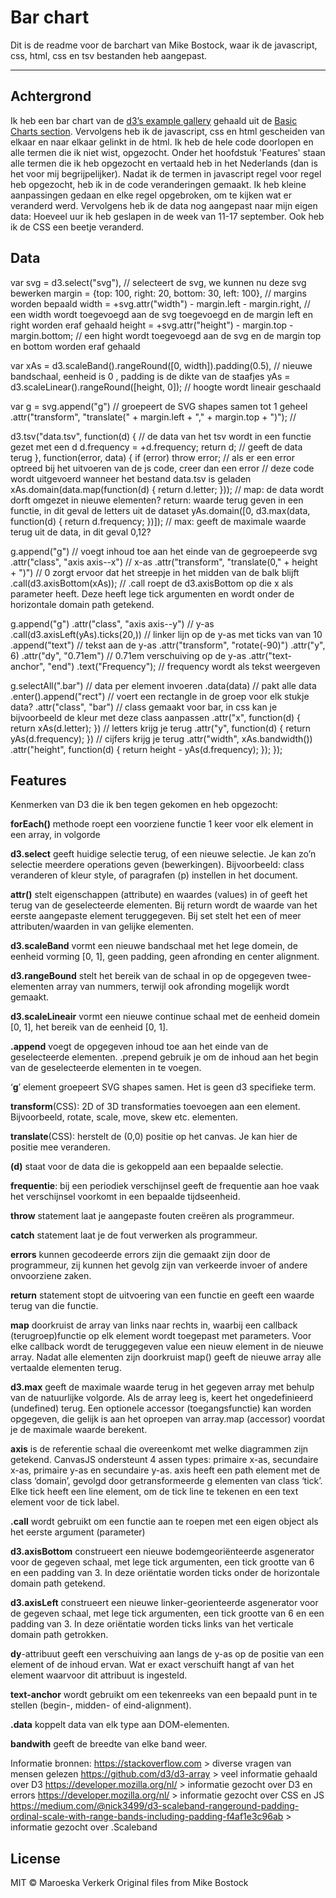 # Bar chart 

Dit is de readme voor de barchart van Mike Bostock, waar ik de javascript, css, html, css en tsv bestanden heb aangepast.

___

## Achtergrond

Ik heb een bar chart van de [d3’s example gallery](https://github.com/d3/d3/wiki/Gallery) gehaald uit de [Basic Charts section](https://github.com/d3/d3/wiki/Gallery#basic-charts). Vervolgens heb ik de javascript, css en html gescheiden van elkaar en naar elkaar gelinkt in de html. 
Ik heb de hele code doorlopen en alle termen die ik niet wist, opgezocht. Onder het hoofdstuk 'Features' staan alle termen die ik heb opgezocht en vertaald heb in het Nederlands (dan is het voor mij begrijpelijker). Nadat ik de termen in javascript regel voor regel heb opgezocht, heb ik in de code veranderingen gemaakt. Ik heb kleine aanpassingen gedaan en elke regel opgebroken, om te kijken wat er veranderd werd. Vervolgens heb ik de data nog aangepast naar mijn eigen data: 
Hoeveel uur ik heb geslapen in de week van 11-17 september. Ook heb ik de CSS een beetje veranderd.

## Data

var svg = d3.select("svg"), // selecteert de svg, we kunnen nu deze svg bewerken
    margin = {top: 100, right: 20, bottom: 30, left: 100}, // margins worden bepaald
    width = +svg.attr("width") - margin.left - margin.right, // een width wordt toegevoegd aan de svg toegevoegd en de margin left en right worden eraf gehaald
    height = +svg.attr("height") - margin.top - margin.bottom; // een hight wordt toegevoegd aan de svg en de margin top en bottom worden eraf gehaald

var xAs = d3.scaleBand().rangeRound([0, width]).padding(0.5), // nieuwe bandschaal, eenheid is 0 , padding is de dikte van de staafjes
    yAs = d3.scaleLinear().rangeRound([height, 0]); // hoogte wordt lineair geschaald

var g = svg.append("g") // groepeert de SVG shapes samen tot 1 geheel
    .attr("transform", "translate(" + margin.left + "," + margin.top + ")"); // 

d3.tsv("data.tsv", function(d) { // de data van het tsv wordt in een functie gezet met een d
  d.frequency = +d.frequency; 
  return d; // geeft de data terug
}, function(error, data) {
  if (error) throw error; // als er een error optreed bij het uitvoeren van de js code, creer dan een error
// deze code wordt uitgevoerd wanneer het bestand data.tsv is geladen
  xAs.domain(data.map(function(d) { return d.letter; })); // map: de data wordt dorft omgezet in nieuwe elementen? return: waarde terug geven in een functie, in dit geval de letters uit de dataset
  yAs.domain([0, d3.max(data, function(d) { return d.frequency; })]); // max: geeft de maximale waarde terug uit de data, in dit geval 0,12?

  g.append("g") // voegt inhoud toe aan het einde van de gegroepeerde svg
      .attr("class", "axis axis--x") // x-as
      .attr("transform", "translate(0," + height + ")") // 0 zorgt ervoor dat het streepje in het midden van de balk blijft
      .call(d3.axisBottom(xAs)); // .call roept de d3.axisBottom op die x als parameter heeft. Deze heeft lege tick argumenten en wordt onder de horizontale domain path getekend.

  g.append("g")
      .attr("class", "axis axis--y") // y-as
      .call(d3.axisLeft(yAs).ticks(20,)) // linker lijn op de y-as met ticks van van 10
    .append("text") // tekst aan de y-as
      .attr("transform", "rotate(-90)")
      .attr("y", 6)
      .attr("dy", "0.71em") // 0.71em verschuiving op de y-as
      .attr("text-anchor", "end") 
      .text("Frequency"); // frequency wordt als tekst weergeven

  g.selectAll(".bar") // data per element invoeren
    .data(data) // pakt alle data
    .enter().append("rect") // voert een rectangle in de groep voor elk stukje data?
      .attr("class", "bar") // class gemaakt voor bar, in css kan je bijvoorbeeld de kleur met deze class aanpassen
      .attr("x", function(d) { return xAs(d.letter); }) // letters krijg je terug
      .attr("y", function(d) { return yAs(d.frequency); }) // cijfers krijg je terug
      .attr("width", xAs.bandwidth())
      .attr("height", function(d) { return height - yAs(d.frequency); });
});

## Features

Kenmerken van D3 die ik ben tegen gekomen en heb opgezocht:

**forEach()** methode roept een voorziene functie 1 keer voor elk element in een array, in volgorde

**d3.select** geeft huidige selectie terug, of een nieuwe selectie. Je kan zo’n selectie meerdere operations geven (bewerkingen). Bijvoorbeeld: class veranderen of kleur style, of paragrafen (p) instellen in het document.

**attr()** stelt eigenschappen (attribute) en waardes (values) in of geeft het terug van de geselecteerde elementen.
Bij return wordt de waarde van het eerste aangepaste element teruggegeven. 
Bij set stelt het een of meer attributen/waarden in van gelijke elementen.

**d3.scaleBand** vormt een nieuwe bandschaal met het lege domein, de eenheid vorming [0, 1], geen padding, geen afronding en center alignment.

**d3.rangeBound** stelt het bereik van de schaal in op de opgegeven twee-elementen array van nummers, terwijl ook afronding mogelijk wordt gemaakt. 

**d3.scaleLineair** vormt een nieuwe continue schaal met de eenheid domein [0, 1], het bereik van de eenheid [0, 1].

**.append** voegt de opgegeven inhoud toe aan het einde van de geselecteerde elementen.
.prepend gebruik je om de inhoud aan het begin van de geselecteerde elementen in te voegen.

‘**g**’ element groepeert SVG shapes samen. Het is geen d3 specifieke term.

**transform**(CSS): 2D of 3D transformaties toevoegen aan een element. Bijvoorbeeld, rotate, scale, move, skew etc. elementen.

**translate**(CSS): herstelt de (0,0) positie op het canvas. Je kan hier de positie mee veranderen.

**(d)** staat voor de data die is gekoppeld aan een bepaalde selectie.

**frequentie**: bij een periodiek verschijnsel geeft de frequentie aan hoe vaak het verschijnsel voorkomt in een bepaalde tijdseenheid.

**throw** statement laat je aangepaste fouten creëren als programmeur.

**catch** statement laat je de fout verwerken als programmeur.

**errors** kunnen gecodeerde errors zijn die gemaakt zijn door de programmeur, zij kunnen het gevolg zijn van verkeerde invoer of andere onvoorziene zaken. 

**return** statement stopt de uitvoering van een functie en geeft een waarde terug van die functie.

**map** doorkruist de array van links naar rechts in, waarbij een callback (terugroep)functie op elk element wordt toegepast met parameters. Voor elke callback wordt de teruggegeven value een nieuw element in de nieuwe array. Nadat alle elementen zijn doorkruist map() geeft de nieuwe array alle vertaalde elementen terug.

**d3.max** geeft de maximale waarde terug in het gegeven array met behulp van de natuurlijke volgorde. Als de array leeg is, keert het ongedefinieerd (undefined) terug. Een optionele accessor (toegangsfunctie) kan worden opgegeven, die gelijk is aan het oproepen van array.map (accessor) voordat je de maximale waarde berekent. 

**axis** is de referentie schaal die overeenkomt met welke diagrammen zijn getekend. CanvasJS ondersteunt 4 assen types: primaire x-as, secundaire x-as, primaire y-as en secundaire y-as.
axis heeft een path element met de class ‘domain’, gevolgd door getransformeerde g elementen van class ‘tick’. Elke tick heeft een line element, om de tick line te tekenen en een text element voor de tick label.

**.call** wordt gebruikt om een functie aan te roepen met een eigen object als het eerste argument (parameter)

**d3.axisBottom** construeert een nieuwe bodemgeoriënteerde asgenerator voor de gegeven schaal, met lege tick argumenten, een tick grootte van 6 en een padding van 3. In deze oriëntatie worden ticks onder de horizontale domain path getekend.

**d3.axisLeft** construeert een nieuwe linker-georienteerde asgenerator voor de gegeven schaal, met lege tick argumenten, een tick grootte van 6 en een padding van 3. In deze oriëntatie worden ticks links van het verticale domain path getrokken.

**dy**-attribuut geeft een verschuiving aan langs de y-as op de positie van een element of de inhoud ervan. Wat er exact verschuift hangt af van het element waarvoor dit attribuut is ingesteld.

**text-anchor** wordt gebruikt om een tekenreeks van een bepaald punt in te stellen (begin-, midden- of eind-alignment).

**.data** koppelt data van elk type aan DOM-elementen.

**bandwith** geeft de breedte van elke band weer.

Informatie bronnen:
https://stackoverflow.com > diverse vragen van mensen gelezen <enter>
https://github.com/d3/d3-array > veel informatie gehaald over D3
https://developer.mozilla.org/nl/ > informatie gezocht over D3 en errors
https://developer.mozilla.org/nl/ > informatie gezocht over CSS en JS 
https://medium.com/@nick3499/d3-scaleband-rangeround-padding-ordinal-scale-with-range-bands-including-padding-f4af1e3c96ab > informatie gezocht over .Scaleband

## License

MIT © Maroeska Verkerk
Original files from Mike Bostock 

